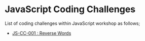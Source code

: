 # JavaScript Coding Challenges

List of coding challenges within JavaScript workshop as follows;

- [JS-CC-001 : Reverse Words](./CC-01/README.md)


